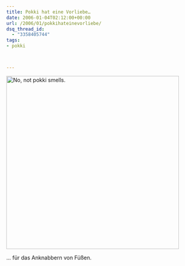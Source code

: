 ```yaml
---
title: Pokki hat eine Vorliebe…
date: 2006-01-04T02:12:00+00:00
url: /2006/01/pokkihateinevorliebe/
dsq_thread_id:
  - "3358405744"
tags:
- pokki



---
```

[<img width="455" src="//static.flickr.com/38/81945842_a58398fa09.jpg" alt="No, not pokki smells." />][1]

... für das Anknabbern von Füßen.

 [1]: http://www.flickr.com/photos/schreibblogade/81945842/ "No, not pokki smells."
